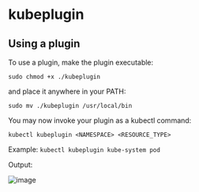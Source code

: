 # kubeplugin

## Using a plugin

To use a plugin, make the plugin executable:

```sudo chmod +x ./kubeplugin```

and place it anywhere in your PATH:

```sudo mv ./kubeplugin /usr/local/bin```

You may now invoke your plugin as a kubectl command:

```kubectl kubeplugin <NAMESPACE> <RESOURCE_TYPE>```

Example:
```kubectl kubeplugin kube-system pod```

Output:

![image](./assets/image.png)
